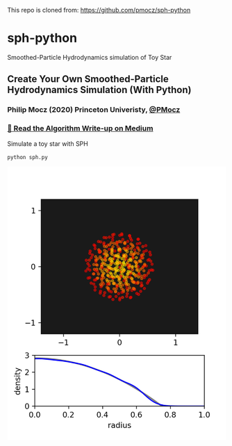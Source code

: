 This repo is cloned from: https://github.com/pmocz/sph-python

# sph-python
Smoothed-Particle Hydrodynamics simulation of Toy Star

## Create Your Own Smoothed-Particle Hydrodynamics Simulation (With Python)

### Philip Mocz (2020) Princeton Univeristy, [@PMocz](https://twitter.com/PMocz)

### [📝 Read the Algorithm Write-up on Medium](https://philip-mocz.medium.com/create-your-own-smoothed-particle-hydrodynamics-simulation-with-python-76e1cec505f1)

Simulate a toy star with SPH


```
python sph.py
```

![Simulation](./sph.png)
